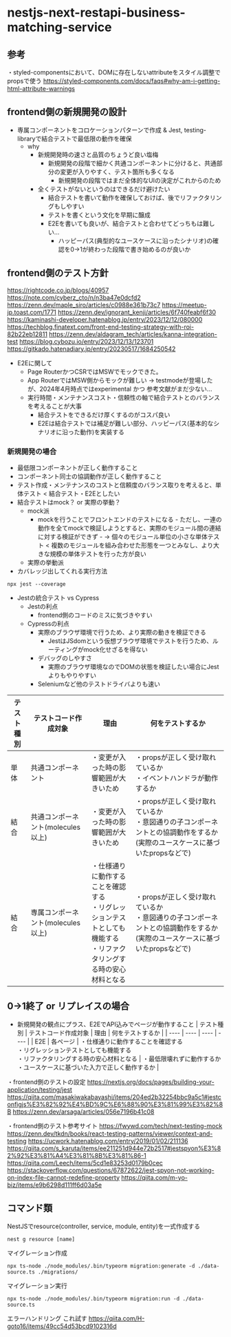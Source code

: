 # nestjs-next-restapi-business-matching-service

## 参考
・styled-componentsにおいて、DOMに存在しないattributeをスタイル調整でpropsで使う
https://styled-components.com/docs/faqs#why-am-i-getting-html-attribute-warnings

## frontend側の新規開発の設計
- 専属コンポーネントをコロケーションパターンで作成 & Jest, testing-libraryで結合テストで最低限の動作を確保
	- why
		- 新規開発時の速さと品質のちょうど良い塩梅
			- 新規開発の段階で細かく共通コンポーネントに分けると、共通部分の変更が入りやすく、テスト箇所も多くなる
				- 新規開発の段階ではまだ全体的なUIの決定がこれからのため
		- 全くテストがないというのはできるだけ避けたい
			- 結合テストを書いて動作を確保しておけば、後でリファクタリングもしやすい
			- テストを書くという文化を早期に醸成
			- E2Eを書いても良いが、結合テストと合わせてどっちもは難しい...
				- ハッピーパス(典型的なユースケースに沿ったシナリオ)の確認を0→1が終わった段階で書き始めるのが良いか

## frontend側のテスト方針
https://rightcode.co.jp/blogs/40957
https://note.com/cyberz_cto/n/n3ba47e0dcfd2
https://zenn.dev/maple_siro/articles/c0988e361b73c7
https://meetup-jp.toast.com/1771
https://zenn.dev/ignorant_kenji/articles/6f740feabf6f30
https://kaminashi-developer.hatenablog.jp/entry/2023/12/12/080000
https://techblog.finatext.com/front-end-testing-strategy-with-roi-82b22eb12811
https://zenn.dev/aldagram_tech/articles/kanna-integration-test
https://blog.cybozu.io/entry/2023/12/13/123701
https://gitkado.hatenadiary.jp/entry/20230517/1684250542

- E2Eに関して
	- Page RouterかつCSRではMSWでモックできた。
	- App RouterではMSW側からモックが難しい → testmodeが登場したが、2024年4月時点ではexperimental かつ 参考文献がまだ少ない...
	- 実行時間・メンテナンスコスト・信頼性の軸で結合テストとのバランスを考えることが大事
		- 結合テストをできるだけ厚くするのがコスパ良い
		- E2Eは結合テストでは補足が難しい部分、ハッピーパス(基本的なシナリオに沿った動作)を実装する

### 新規開発の場合
- 最低限コンポーネントが正しく動作すること
- コンポーネント同士の協調動作が正しく動作すること
- テスト作成・メンテナンスのコストと信頼度のバランス取りを考えると、単体テスト < 結合テスト・E2Eとしたい
- 結合テストはmock？ or 実際の挙動？
	- mock派
	  - mockを行うことでフロントエンドのテストになる
			- ただし、一連の動作を全てmockで検証しようとすると、実際のモジュール間の連結に対する検証ができず
			- → 個々のモジュール単位の小さな単体テスト < 複数のモジュールを組み合わせた形態を一つとみなし、より大きな規模の単体テストを行った方が良い
	- 実際の挙動派
- カバレッジ出してくれる実行方法
```
npx jest --coverage
```

- Jestの統合テスト vs Cypress
	- Jestの利点
		- frontend側のコードのミスに気づきやすい
	- Cypressの利点
		- 実際のブラウザ環境で行うため、より実際の動きを検証できる
			- JestはJSdomという仮想ブラウザ環境でテストを行うため、ルーティングがmock化せざるを得ない
		- デバッグのしやすさ
			- 実際のブラウザ環境なのでDOMの状態を検証したい場合にJestよりもやりやすい
		- Seleniumなど他のテストドライバよりも速い

| テスト種別 | テストコード作成対象 | 理由 | 何をテストするか |
| ---- | ---- | ---- | ---- |
| 単体 | 共通コンポーネント | ・変更が入った時の影響範囲が大きいため | ・propsが正しく受け取れているか<br>・イベントハンドラが動作するか |
| 結合 | 共通コンポーネント(molecules以上) | ・変更が入った時の影響範囲が大きいため | ・propsが正しく受け取れているか<br>・意図通りの子コンポーネントとの協調動作をするか(実際のユースケースに基づいたpropsなどで) |
| 結合 | 専属コンポーネント(molecules以上) | ・仕様通りに動作することを確認する<br>・リグレッションテストとしても機能する<br>・リファクタリングする時の安心材料となる | ・propsが正しく受け取れているか<br>・意図通りの子コンポーネントとの協調動作をするか(実際のユースケースに基づいたpropsなどで) |


## 0→1終了 or リプレイスの場合
- 新規開発の観点にプラス、E2EでAPI込みでページが動作すること
| テスト種別 | テストコード作成対象 | 理由 | 何をテストするか |
| ---- | ---- | ---- | ---- |
| E2E | 各ページ | ・仕様通りに動作することを確認する<br>・リグレッションテストとしても機能する<br>・リファクタリングする時の安心材料となる | ・最低限壊れずに動作するか<br>・ユースケースに基づいた入力で正しく動作するか |

・frontend側のテストの設定
https://nextjs.org/docs/pages/building-your-application/testing/jest
https://qiita.com/masakiwakabayashi/items/204ed2b32254bbc9a5c1#jestconfigjs%E3%82%92%E4%BD%9C%E6%88%90%E3%81%99%E3%82%8B
https://zenn.dev/arsaga/articles/056e7196b41c08

・frontend側のテスト参考サイト
https://fwywd.com/tech/next-testing-mock
https://zenn.dev/tkdn/books/react-testing-patterns/viewer/context-and-testing
https://ucwork.hatenablog.com/entry/2019/01/02/211136
https://qiita.com/s_karuta/items/ee211251d944e72b2517#jestspyon%E3%82%92%E3%81%A4%E3%81%8B%E3%81%86-1
https://qiita.com/Leech/items/5cd1e83253d0179b0cec
https://stackoverflow.com/questions/67872622/jest-spyon-not-working-on-index-file-cannot-redefine-property
https://qiita.com/m-yo-biz/items/e9b6298d111ff6d03a5e

## コマンド類
NestJSでresource(controller, service, module, entity)を一式作成する
```
nest g resource [name]
```

マイグレーション作成
```
npx ts-node ./node_modules/.bin/typeorm migration:generate -d ./data-source.ts ./migrations/
```

マイグレーション実行
```
npx ts-node ./node_modules/.bin/typeorm migration:run -d ./data-source.ts
```


エラーハンドリング
これ試す
https://qiita.com/H-goto16/items/49cc54d53bcd9102316d
